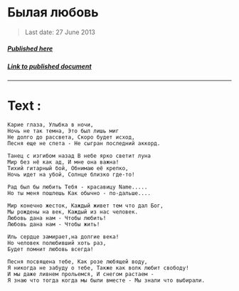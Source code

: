# Былая любовь

> Last date: 27 June 2013

##### [Published here](http://vk.com/zimnurov_mf)

##### [Link to published document](https://vk.com/wall-52918906_51)

---

# Text :

```
Карие глаза, Улыбка в ночи,
Ночь не так темна, Это был лишь миг
Не долго до рассвета, Скоро будет исход,
Песня еще не спета - Не сыгран последний аккорд.

Танец с изгибом назад В небе ярко светит луна
Мир без нё как ад, И мне она важна!
Тихий гитарный бой, Обнимаю её крепко,
Ночь идет на убой, Солнце близко где-то!

Рад был бы любить Тебя - красавицу Name.....
Но ты меня пошлешь Как обычно - по-дальше....

Мир конечно жесток, Каждый живет тем что дал Бог,
Мы рождены на век, Каждый из нас человек.
Любовь дана нам - Чтобы любить!
Любовь дана нам - Чтобы жить!

Иль сердце замирает,на долгие века!
Но человек полюбивший хоть раз,
Будет помнит любовь всегда!

Песня посвящена тебе, Как розе любящей воду,
Я никогда не забуду о тебе, Также как волк любит свободу!
И мы даже ливнем прольемся, И снегом растаем -
Я знаю что тогда когда мы были вместе - Мы знали что выбирали.
```
